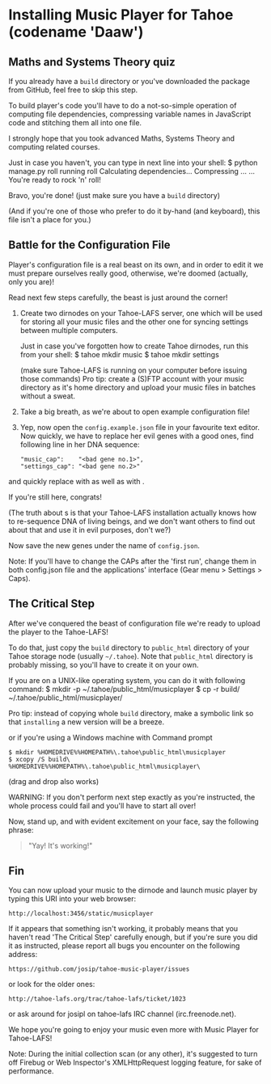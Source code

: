 # Installing Music Player for Tahoe (codename 'Daaw') #

## Maths and Systems Theory quiz ##

If you already have a `build` directory or you've downloaded the package from GitHub, feel free to skip this step.

To build player's code you'll have to do a not-so-simple
operation of computing file dependencies, compressing variable names in JavaScript
code and stitching them all into one file.

I strongly hope that you took advanced Maths, Systems Theory
and computing related courses.

Just in case you haven't, you can type in next line into your shell:
    $ python manage.py roll
    running roll
    Calculating dependencies...
    Compressing <something>...
    ...
    You're ready to rock 'n' roll!

Bravo, you're done! (just make sure you have a `build` directory)

(And if you're one of those who prefer to do it by-hand (and keyboard),
this file isn't a place for you.)

## Battle for the Configuration File ##

Player's configuration file is a real beast on its own,
and in order to edit it we must prepare ourselves really good,
otherwise, we're doomed (actually, only you are)!

Read next few steps carefully, the beast is just around the corner!

1. Create two dirnodes on your Tahoe-LAFS server, one which will be used for storing
   all your music files and the other one for syncing settings between multiple
   computers.
  
   Just in case you've forgotten how to create Tahoe dirnodes, run this from your
   shell:
    $ tahoe mkdir music
    <top secret no.1>
    $ tahoe mkdir settings
    <top secret no.2>
  
   (make sure Tahoe-LAFS is running on your computer before issuing those commands)
   Pro tip: create a (S)FTP account with your music directory as it's home directory
   and upload your music files in batches without a sweat.

2. Take a big breath, as we're about to open example configuration file!

3. Yep, now open the `config.example.json` file in your favourite text editor.
   Now quickly, we have to replace her evil genes with a good ones,
   find following line in her DNA sequence:
  
       "music_cap":    "<bad gene no.1>",
       "settings_cap": "<bad gene no.2>"
  
  and quickly replace <bad gene no.1> with <top secret no.1> as well as <bad gene no.2>
  with <top secret no.2>.
  
  If you're still here, congrats!
  
  (The truth about <top secret>s is that your Tahoe-LAFS installation actually
  knows how to re-sequence DNA of living beings, and we don't want others to
  find out about that and use it in evil purposes, don't we?)
  
  Now save the new genes under the name of `config.json`.
  
  Note: If you'll have to change the CAPs after the 'first run', change them
  in both config.json file and the applications' interface (Gear menu > Settings > Caps).

## The Critical Step ##
After we've conquered the beast of configuration file we're ready to
upload the player to the Tahoe-LAFS!

To do that, just copy the `build` directory to `public_html` directory of your
Tahoe storage node (usually `~/.tahoe`).
Note that `public_html` directory is probably missing, so you'll have to create it on your own.

If you are on a UNIX-like operating system, you can do it with following command:
    $ mkdir -p ~/.tahoe/public_html/musicplayer
    $ cp -r build/ ~/.tahoe/public_html/musicplayer/
  
  Pro tip: instead of copying whole `build` directory, make a symbolic link
  so that `installing` a new version will be a breeze.

or if you're using a Windows machine with Command prompt

    $ mkdir %HOMEDRIVE%%HOMEPATH%\.tahoe\public_html\musicplayer
    $ xcopy /S build\ %HOMEDRIVE%%HOMEPATH%\.tahoe\public_html\musicplayer\
  
(drag and drop also works)

WARNING: If you don't perform next step exactly as
you're instructed, the whole process could fail and you'll
have to start all over!

Now, stand up, and with evident excitement on your face,
say the following phrase:
> "Yay! It's working!"

## Fin ##
You can now upload your music to the <top secret no.1> dirnode and
launch music player by typing this URI into your web browser:

    http://localhost:3456/static/musicplayer

If it appears that something isn't working, it probably means
that you haven't read 'The Critical Step' carefully enough, but
if you're sure you did it as instructed, please report all bugs you encounter
on the following address:

    https://github.com/josip/tahoe-music-player/issues

or look for the older ones:

    http://tahoe-lafs.org/trac/tahoe-lafs/ticket/1023

or ask around for josipl on tahoe-lafs IRC channel (irc.freenode.net).

We hope you're going to enjoy your music even more with Music Player for Tahoe-LAFS!

Note: During the initial collection scan (or any other), it's suggested to
turn off Firebug or Web Inspector's XMLHttpRequest logging feature, for sake of performance.

